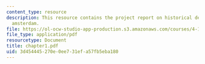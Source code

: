 ```yaml
---
content_type: resource
description: This resource contains the project report on historical development in
  amsterdam.
file: https://ol-ocw-studio-app-production.s3.amazonaws.com/courses/4-175-case-studies-in-city-form-fall-2005/3d454445270e0ee731efa57fb5eba180_chapter1.pdf
file_type: application/pdf
resourcetype: Document
title: chapter1.pdf
uid: 3d454445-270e-0ee7-31ef-a57fb5eba180
---
```

